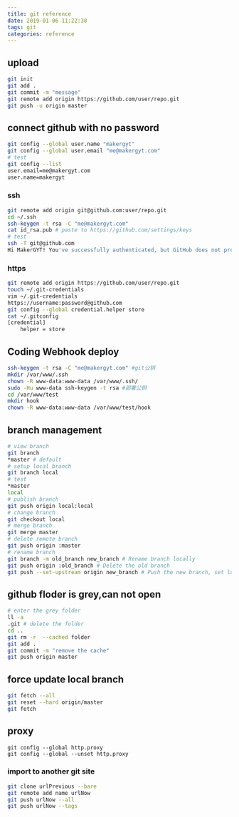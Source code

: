 ```yaml
---
title: git reference
date: 2019-01-06 11:22:38
tags: git
categories: reference
---
```


## upload


```bash
git init
git add .
git commit -m "message"
git remote add origin https://github.com/user/repo.git
git push -u origin master
```

<!-- more -->

## connect github with no password
```bash
git config --global user.name "makergyt"
git config --global user.email "me@makergyt.com"
# test
git config --list
user.email=me@makergyt.com
user.name=makergyt
```
### ssh
```sh
git remote add origin git@github.com:user/repo.git
cd ~/.ssh
ssh-keygen -t rsa -C "me@makergyt.com"
cat id_rsa.pub # paste to https://github.com/settings/keys
# test
ssh -T git@github.com
Hi MakerGYT! You've successfully authenticated, but GitHub does not provide shell access
```

### https
```sh
git remote add origin https://github.com/user/repo.git
touch ~/.git-credentials
vim ~/.git-credentials
https://username:password@github.com
git config --global credential.helper store
cat ~/.gitconfig
[credential]
    helper = store
```


## Coding Webhook deploy
```bash
ssh-keygen -t rsa -C "me@makergyt.com" #git公钥
mkdir /var/www/.ssh
chown -R www-data:www-data /var/www/.ssh/
sudo -Hu www-data ssh-keygen -t rsa #部署公钥
cd /var/www/test
mkdir hook
chown -R www-data:www-data /var/www/test/hook
```

## branch management
```sh
# view branch
git branch
*master # default
# setup local branch
git branch local
# test
*master
local
# publish branch
git push origin local:local
# change branch
git checkout local
# merge branch
git merge master
# delete remote branch
git push origin :master
# rename branch
git branch -m old_branch new_branch # Rename branch locally 
git push origin :old_branch # Delete the old branch 
git push --set-upstream origin new_branch # Push the new branch, set local branch to track the new remote
```
## github floder is grey,can not open
```bash
# enter the grey folder
ll -a
.git # delete the folder
cd ..
git rm -r  --cached folder
git add .
git commit -m "remove the cache"
git push origin master
```
## force update local branch
```sh
git fetch --all
git reset --hard origin/master
git fetch
```
## proxy

```git
git config --global http.proxy
git config --global --unset http.proxy
```
### import to another git site
```sh
git clone urlPrevious --bare
git remote add name urlNow
git push urlNow --all
git push urlNow --tags
```